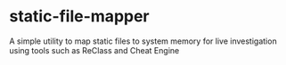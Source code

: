 # static-file-mapper
A simple utility to map static files to system memory for live investigation using tools such as ReClass and Cheat Engine
